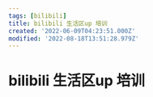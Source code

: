 ```yaml
---
tags: [bilibili]
title: bilibili 生活区up 培训
created: '2022-06-09T04:23:51.000Z'
modified: '2022-08-18T13:51:28.979Z'
---
```


# bilibili 生活区up 培训

